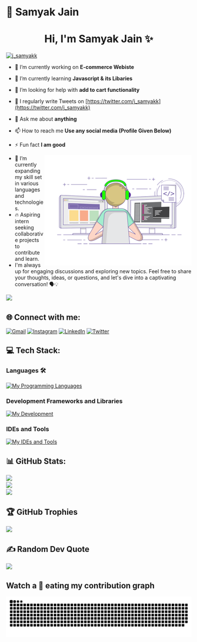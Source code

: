 # 💫 Samyak Jain
<h1 align='center'>Hi, I'm Samyak Jain ✨</h1>
<p align="left"> <a href="https://twitter.com/j_samyakk" target="blank"><img src="https://img.shields.io/twitter/follow/j_samyakk?logo=twitter&style=for-the-badge" alt="j_samyakk" /></a> </p>

- 🔭 I’m currently working on **E-commerce Webiste**

- 🌱 I’m currently learning **Javascript & its Libaries**

- 🤝 I’m looking for help with **add to cart functionality**

- 📝 I regularly write Tweets on [https://twitter.com/j_samyakk](https://twitter.com/j_samyakk)

- 💬 Ask me about **anything**

- 📫 How to reach me **Use any social media (Profile Given Below)**

- ⚡ Fun fact **I am good**
<img align="right" width="400" alt="Coder" src='coder.gif'>

<!-- [![](https://visitcount.itsvg.in/api?id=architj6&label=Profile%20Views&icon=0&pretty=true)](https://visitcount.itsvg.in) -->

- 🌟 I’m currently expanding my skill set in various languages and technologies.
- 🔥 Aspiring intern seeking collaborative projects to contribute and learn.
- I'm always up for engaging discussions and exploring new topics. Feel free to share your thoughts, ideas, or questions, and let's dive into a captivating conversation! 🗣️💡

![](https://komarev.com/ghpvc/?username=j-samyakk&style=plastic&color=orange)

## 🌐 Connect with me:
[![Gmail](https://img.shields.io/badge/Mail%20Me-%23EA4335.svg?logo=gmail&logoColor=white)](mailto:samyak.8268@gmail.com)
[![Instagram](https://img.shields.io/badge/Instagram-%23E4405F.svg?logo=Instagram&logoColor=white)](https://instagram.com/j.samyakk)
[![LinkedIn](https://img.shields.io/badge/LinkedIn-%230077B5.svg?logo=linkedin&logoColor=white)](https://www.linkedin.com/in/samyak-jain-ab3470272/)
[![Twitter](https://img.shields.io/badge/Twitter-%231DA1F2.svg?logo=Twitter&logoColor=white)](https://twitter.com/j_samyakk)

## 💻 Tech Stack:
<!-- ![CSS3](https://img.shields.io/badge/css3-%231572B6.svg?style=for-the-badge&logo=css3&logoColor=white)
![HTML5](https://img.shields.io/badge/html5-%23E34F26.svg?style=for-the-badge&logo=html5&logoColor=white)
![JavaScript](https://img.shields.io/badge/javascript-%23323330.svg?style=for-the-badge&logo=javascript&logoColor=%23F7DF1E)
![Python](https://img.shields.io/badge/python-3670A0?style=for-the-badge&logo=python&logoColor=ffdd54)
![TailwindCSS](https://img.shields.io/badge/tailwindcss-%2338B2AC.svg?style=for-the-badge&logo=tailwind-css&logoColor=white)
![Bootstrap](https://img.shields.io/badge/bootstrap-%23563D7C.svg?style=for-the-badge&logo=bootstrap&logoColor=white)

![Canva](https://img.shields.io/badge/Canva-%2300C4CC.svg?style=for-the-badge&logo=Canva&logoColor=white)
![C](https://img.shields.io/badge/C-00599C?style=for-the-badge&logo=c&logoColor=white)
![Java](https://img.shields.io/badge/Java-ED8B00?style=for-the-badge&logo=java&logoColor=white)
![React](https://img.shields.io/badge/React-61DAFB?style=for-the-badge&logo=react&logoColor=white)
![Node.js](https://img.shields.io/badge/Node.js-339933?style=for-the-badge&logo=Node.js&logoColor=white)
![Git](https://img.shields.io/badge/Git-F05032?style=for-the-badge&logo=Git&logoColor=white) -->
### Languages 🛠 
[![My Programming Languages](https://skillicons.dev/icons?i=python,html,css,javascript)](https://github.com/j-samyakk)

### Development Frameworks and Libraries
[![My Development](https://skillicons.dev/icons?i=git,bootstrap,tailwindcss,jquery)](https://github.com/j-samyakk)

### IDEs and Tools
[![My IDEs and Tools](https://skillicons.dev/icons?i=androidstudio,idea,vscode,figma,postman)](https://github.com/j-samyakk)

## 📊 GitHub Stats:
![](https://github-readme-stats.vercel.app/api?username=j-samyakk&theme=radical&hide_border=false&include_all_commits=true&count_private=true&show_icons=true&border_radius=10)<br/>
![](https://github-readme-streak-stats.herokuapp.com/?user=j-samyakk&theme=radical&hide_border=false&border_radius=10)<br/>
![](https://github-readme-stats.vercel.app/api/top-langs/?username=j-samyakk&theme=radical&hide_border=false&include_all_commits=true&border_radius=10&count_private=true&layout=compact)

## 🏆 GitHub Trophies
![](https://github-profile-trophy.vercel.app/?username=j-samyakk&theme=dracula&no-frame=false&no-bg=true&margin-w=4)

## ✍️ Random Dev Quote
![](https://quotes-github-readme.vercel.app/api?type=vetical&theme=radical)

<!-- <h1 align = 'Center'>Watch a 🐍 eating my contribution graph</h1> -->
## Watch a 🐍 eating my contribution graph
<p align="center">
  <img src="github-contribution-grid-snake.svg" alt="snake"></center>
</p>
